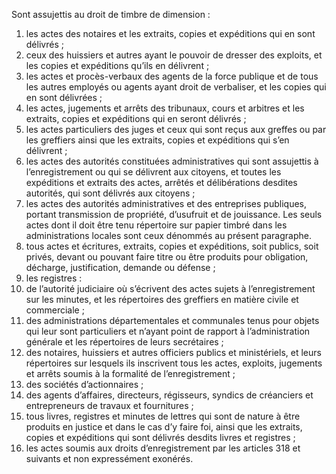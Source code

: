 Sont assujettis au droit de timbre de dimension :
1) les actes des notaires et les extraits, copies et expéditions qui en sont délivrés ;
1) ceux des huissiers et autres ayant le pouvoir de dresser des exploits, et les copies et
expéditions qu’ils en délivrent ;
3) les actes et procès-verbaux des agents de la force publique et de tous les autres
employés ou agents ayant droit de verbaliser, et les copies qui en sont délivrées ;
4) les actes, jugements et arrêts des tribunaux, cours et arbitres et les extraits, copies
et expéditions qui en seront délivrés ;
5) les actes particuliers des juges et ceux qui sont reçus aux greffes ou par les greffiers
ainsi que les extraits, copies et expéditions qui s’en délivrent ;
6) les  actes  des  autorités  constituées  administratives  qui  sont  assujettis  à
l’enregistrement ou qui se délivrent aux citoyens, et toutes les expéditions et extraits des actes, arrêtés et délibérations desdites autorités, qui sont délivrés aux citoyens ;
7) les  actes  des  autorités  administratives  et  des  entreprises  publiques,  portant
transmission de propriété, d’usufruit et de jouissance.
Les  seuls  actes  dont  il  doit  être  tenu  répertoire  sur  papier  timbré  dans  les administrations locales sont ceux dénommés au présent paragraphe.
8) tous actes et écritures, extraits, copies et expéditions, soit publics, soit privés, devant
ou pouvant faire titre ou être produits pour obligation, décharge, justification, demande ou défense ;
9) les registres :
1) de l’autorité judiciaire où s’écrivent des actes sujets à l’enregistrement sur les
minutes, et les répertoires des greffiers en matière civile et commerciale ;
2) des administrations départementales et communales tenus pour objets qui
leur sont particuliers et n’ayant point de rapport à l’administration générale et les répertoires de leurs secrétaires ;
3) des  notaires,  huissiers  et  autres  officiers  publics  et  ministériels,  et  leurs
répertoires sur lesquels ils inscrivent tous les actes, exploits, jugements et arrêts soumis à la formalité de l’enregistrement ;
4) des sociétés d’actionnaires ;
4) des  agents  d’affaires,  directeurs,  régisseurs,  syndics  de  créanciers  et
entrepreneurs de travaux et fournitures ;
10) tous livres, registres et minutes de lettres qui sont de nature à être produits en justice
et dans le cas d’y faire foi, ainsi que les extraits, copies et expéditions qui sont délivrés desdits livres et registres ;
11) les actes soumis aux droits d’enregistrement par les articles 318 et suivants et non
expressément exonérés.